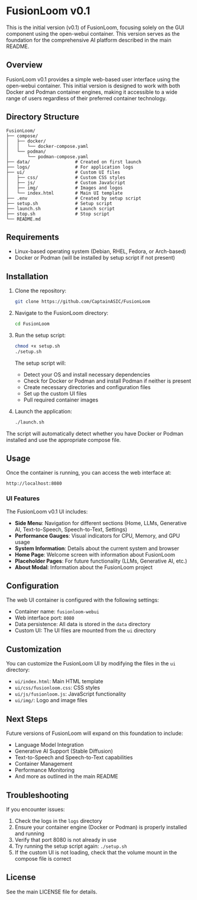 # FusionLoom v0.1

This is the initial version (v0.1) of FusionLoom, focusing solely on the GUI component using the open-webui container. This version serves as the foundation for the comprehensive AI platform described in the main README.

## Overview

FusionLoom v0.1 provides a simple web-based user interface using the open-webui container. This initial version is designed to work with both Docker and Podman container engines, making it accessible to a wide range of users regardless of their preferred container technology.

## Directory Structure

```
FusionLoom/
├── compose/
│   ├── docker/
│   │   └── docker-compose.yaml
│   └── podman/
│       └── podman-compose.yaml
├── data/                 # Created on first launch
├── logs/                 # For application logs
├── ui/                   # Custom UI files
│   ├── css/              # Custom CSS styles
│   ├── js/               # Custom JavaScript
│   ├── img/              # Images and logos
│   └── index.html        # Main UI template
├── .env                  # Created by setup script
├── setup.sh              # Setup script
├── launch.sh             # Launch script
├── stop.sh               # Stop script
└── README.md
```

## Requirements

- Linux-based operating system (Debian, RHEL, Fedora, or Arch-based)
- Docker or Podman (will be installed by setup script if not present)

## Installation

1. Clone the repository:
   ```bash
   git clone https://github.com/CaptainASIC/FusionLoom
   ```

2. Navigate to the FusionLoom directory:
   ```bash
   cd FusionLoom
   ```

3. Run the setup script:
   ```bash
   chmod +x setup.sh
   ./setup.sh
   ```

   The setup script will:
   - Detect your OS and install necessary dependencies
   - Check for Docker or Podman and install Podman if neither is present
   - Create necessary directories and configuration files
   - Set up the custom UI files
   - Pull required container images

4. Launch the application:
   ```bash
   ./launch.sh
   ```

The script will automatically detect whether you have Docker or Podman installed and use the appropriate compose file.

## Usage

Once the container is running, you can access the web interface at:

```
http://localhost:8080
```

### UI Features

The FusionLoom v0.1 UI includes:

- **Side Menu**: Navigation for different sections (Home, LLMs, Generative AI, Text-to-Speech, Speech-to-Text, Settings)
- **Performance Gauges**: Visual indicators for CPU, Memory, and GPU usage
- **System Information**: Details about the current system and browser
- **Home Page**: Welcome screen with information about FusionLoom
- **Placeholder Pages**: For future functionality (LLMs, Generative AI, etc.)
- **About Modal**: Information about the FusionLoom project

## Configuration

The web UI container is configured with the following settings:

- Container name: `fusionloom-webui`
- Web interface port: `8080`
- Data persistence: All data is stored in the `data` directory
- Custom UI: The UI files are mounted from the `ui` directory

## Customization

You can customize the FusionLoom UI by modifying the files in the `ui` directory:

- `ui/index.html`: Main HTML template
- `ui/css/fusionloom.css`: CSS styles
- `ui/js/fusionloom.js`: JavaScript functionality
- `ui/img/`: Logo and image files

## Next Steps

Future versions of FusionLoom will expand on this foundation to include:
- Language Model Integration
- Generative AI Support (Stable Diffusion)
- Text-to-Speech and Speech-to-Text capabilities
- Container Management
- Performance Monitoring
- And more as outlined in the main README

## Troubleshooting

If you encounter issues:

1. Check the logs in the `logs` directory
2. Ensure your container engine (Docker or Podman) is properly installed and running
3. Verify that port 8080 is not already in use
4. Try running the setup script again: `./setup.sh`
5. If the custom UI is not loading, check that the volume mount in the compose file is correct

## License

See the main LICENSE file for details.
